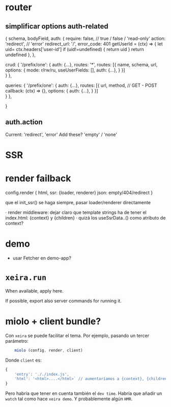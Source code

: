 # router

## simplificar options auth-related

 {
   schema,
   bodyField,
   auth: {
    require: false,     // true / false / 'read-only'
    action: 'redirect', // 'error'
    redirect_url: '/',
    error_code: 401
    getUserId = (ctx) => {
      let uid= ctx.headers['user-id']
      if (uid!=undefined) {
        return uid
      }
      return undefined
    },
   },

   crud: {
    '/prefix/one': {
      auth: {...},
      routes: '*',
      routes: [{
        name,
        schema,
        url,
        options: {
          mode: r/rw/ru,
          useUserFields: [],
          auth: {...},
        }
      }]      
    }
  },

   queries: {
    '/prefix/one': {
      auth: {...},
      routes: [{
        url,
        method, // GET - POST
        callback: (ctx) => {},
        options: {
          auth: {...},
        }
      }]      
    }
  },

 }

## auth.action

Current: 'redirect', 'error'
Add these? 'empty' / 'none'

# SSR

# render failback

config.render {
	html,
	ssr: {loader, renderer}
	json: empty/404/redirect
}

que el init_ssr() se haga siempre, pasar loader/renderer directamente


· render middleware: dejar claro que template strings ha de tener el index.html: {context} y {children}
· quizá los useSsrData..() como atributo de context?


# demo

- usar Fetcher en demo-app?

# `xeira.run`

When available, apply here.

If possible, export also server commands for running it.





# miolo + client bundle?
	
  Con `xeira` se puede facilitar el tema. Por ejemplo, pasando un tercer parámetro:

```js
	miolo (config, render, client)
```
  
Donde `client` es:

```js
{
	'entry': '././index.js',
	'html': '<html>....</html>` // aumentaríamos a {context}, {children}, {bundle} y {styles}
}
```

Pero habría que tener en cuenta también el `dev time`. Habría que añadir un `watch`
tal como hace `xeira demo`. Y probablemente algún `HMR`.
 
